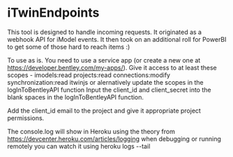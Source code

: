 # iTwinEndpoints
This tool is designed to handle incoming requests.
It originated as a webhook API for iModel events.
It then took on an additional roll for PowerBI to get some of those hard to reach items :)

To use as is.
You need to use a service app (or create a new one at https://developer.bentley.com/my-apps/).
Give it access to at least these scopes - imodels:read projects:read connections:modify synchronization:read itwinjs 
or alernatively update the scopes in the logInToBentleyAPI function
Input the client_id and client_secret into the blank spaces in the logInToBentleyAPI function.

Add the client_id email to the project and give it appropriate project permissions.

The console.log will show in Heroku using the theory from https://devcenter.heroku.com/articles/logging
when debugging or running remotely you can watch it using heroku logs --tail

